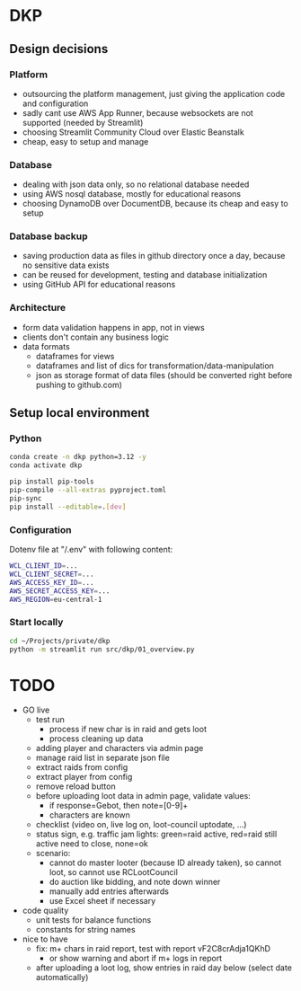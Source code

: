 # DKP

## Design decisions

### Platform
- outsourcing the platform management, just giving the application code and configuration
- sadly cant use AWS App Runner, because websockets are not supported (needed by Streamlit)
- choosing Streamlit Community Cloud over Elastic Beanstalk
- cheap, easy to setup and manage

### Database
- dealing with json data only, so no relational database needed
- using AWS nosql database, mostly for educational reasons
- choosing DynamoDB over DocumentDB, because its cheap and easy to setup

### Database backup
- saving production data as files in github directory once a day, because no sensitive data exists
- can be reused for development, testing and database initialization
- using GitHub API for educational reasons

### Architecture
- form data validation happens in app, not in views
- clients don't contain any business logic
- data formats
  - dataframes for views
  - dataframes and list of dics for transformation/data-manipulation
  - json as storage format of data files (should be converted right before pushing to github.com)

## Setup local environment

### Python
```bash
conda create -n dkp python=3.12 -y
conda activate dkp

pip install pip-tools
pip-compile --all-extras pyproject.toml
pip-sync
pip install --editable=.[dev]
```

### Configuration
Dotenv file at "<workspace>/.env" with following content:
```bash
WCL_CLIENT_ID=...
WCL_CLIENT_SECRET=...
AWS_ACCESS_KEY_ID=...
AWS_SECRET_ACCESS_KEY=...
AWS_REGION=eu-central-1
```

### Start locally
```bash
cd ~/Projects/private/dkp
python -m streamlit run src/dkp/01_overview.py
```

# TODO
- GO live
  - test run
    - process if new char is in raid and gets loot
    - process cleaning up data
  - adding player and characters via admin page
  - manage raid list in separate json file
  - extract raids from config
  - extract player from config
  - remove reload button
  - before uploading loot data in admin page, validate values:
    - if response=Gebot, then note=[0-9]+
    - characters are known
  - checklist (video on, live log on, loot-council uptodate, ...)
  - status sign, e.g. traffic jam lights: green=raid active, red=raid still active need to close, none=ok
  - scenario:
    - cannot do master looter (because ID already taken), so cannot loot, so cannot use RCLootCouncil
    - do auction like bidding, and note down winner
    - manually add entries afterwards
    - use Excel sheet if necessary
- code quality
  - unit tests for balance functions
  - constants for string names
- nice to have
  - fix: m+ chars in raid report, test with report vF2C8crAdja1QKhD
    - or show warning and abort if m+ logs in report
  - after uploading a loot log, show entries in raid day below (select date automatically)
